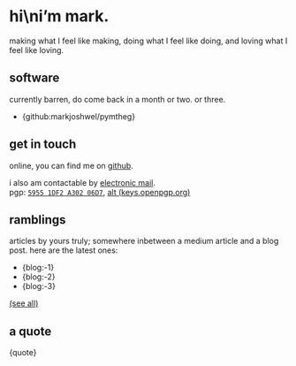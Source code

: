 # hi\ni’m mark.

making what I feel like making,
doing what I feel like doing,
and loving what I feel like loving.

## software

currently barren, do come back in a month or two. or three.

- {github:markjoshwel/pymtheg}

## get in touch

online, you can find me on [github](https://github.com/markjoshwel).

i also am contactable by [electronic mail](mailto:mark@joshwel.co).  
pgp: [`5955 1DF2 A302 06D7`](/pgp.asc.txt), [alt (keys.openpgp.org)](https://keys.openpgp.org/search?q=mark@joshwel.co)

## ramblings

articles by yours truly; somewhere inbetween a medium article and a blog post. here are the latest ones:

- {blog:-1}
- {blog:-2}
- {blog:-3}

[(see all)](/ramblings)

## a quote

{quote}
